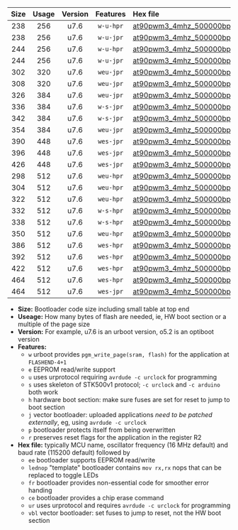 |Size|Usage|Version|Features|Hex file|
|:-:|:-:|:-:|:-:|:--|
|238|256|u7.6|`w-u-hpr`|[at90pwm3_4mhz_500000bps_ur.hex](https://raw.githubusercontent.com/stefanrueger/urboot/main/at90pwm3_4mhz_500000bps_ur.hex)|
|238|256|u7.6|`w-u-jpr`|[at90pwm3_4mhz_500000bps_ur_vbl.hex](https://raw.githubusercontent.com/stefanrueger/urboot/main/at90pwm3_4mhz_500000bps_ur_vbl.hex)|
|244|256|u7.6|`w-u-hpr`|[at90pwm3_4mhz_500000bps_lednop_ur.hex](https://raw.githubusercontent.com/stefanrueger/urboot/main/at90pwm3_4mhz_500000bps_lednop_ur.hex)|
|244|256|u7.6|`w-u-jpr`|[at90pwm3_4mhz_500000bps_lednop_ur_vbl.hex](https://raw.githubusercontent.com/stefanrueger/urboot/main/at90pwm3_4mhz_500000bps_lednop_ur_vbl.hex)|
|302|320|u7.6|`weu-jpr`|[at90pwm3_4mhz_500000bps_ee_ur_vbl.hex](https://raw.githubusercontent.com/stefanrueger/urboot/main/at90pwm3_4mhz_500000bps_ee_ur_vbl.hex)|
|308|320|u7.6|`weu-jpr`|[at90pwm3_4mhz_500000bps_ee_lednop_ur_vbl.hex](https://raw.githubusercontent.com/stefanrueger/urboot/main/at90pwm3_4mhz_500000bps_ee_lednop_ur_vbl.hex)|
|326|384|u7.6|`weu-jpr`|[at90pwm3_4mhz_500000bps_ee_lednop_fr_ur_vbl.hex](https://raw.githubusercontent.com/stefanrueger/urboot/main/at90pwm3_4mhz_500000bps_ee_lednop_fr_ur_vbl.hex)|
|336|384|u7.6|`w-s-jpr`|[at90pwm3_4mhz_500000bps_vbl.hex](https://raw.githubusercontent.com/stefanrueger/urboot/main/at90pwm3_4mhz_500000bps_vbl.hex)|
|342|384|u7.6|`w-s-jpr`|[at90pwm3_4mhz_500000bps_lednop_vbl.hex](https://raw.githubusercontent.com/stefanrueger/urboot/main/at90pwm3_4mhz_500000bps_lednop_vbl.hex)|
|354|384|u7.6|`weu-jpr`|[at90pwm3_4mhz_500000bps_ee_lednop_fr_ce_ur_vbl.hex](https://raw.githubusercontent.com/stefanrueger/urboot/main/at90pwm3_4mhz_500000bps_ee_lednop_fr_ce_ur_vbl.hex)|
|390|448|u7.6|`wes-jpr`|[at90pwm3_4mhz_500000bps_ee_vbl.hex](https://raw.githubusercontent.com/stefanrueger/urboot/main/at90pwm3_4mhz_500000bps_ee_vbl.hex)|
|396|448|u7.6|`wes-jpr`|[at90pwm3_4mhz_500000bps_ee_lednop_vbl.hex](https://raw.githubusercontent.com/stefanrueger/urboot/main/at90pwm3_4mhz_500000bps_ee_lednop_vbl.hex)|
|426|448|u7.6|`wes-jpr`|[at90pwm3_4mhz_500000bps_ee_lednop_fr_vbl.hex](https://raw.githubusercontent.com/stefanrueger/urboot/main/at90pwm3_4mhz_500000bps_ee_lednop_fr_vbl.hex)|
|298|512|u7.6|`weu-hpr`|[at90pwm3_4mhz_500000bps_ee_ur.hex](https://raw.githubusercontent.com/stefanrueger/urboot/main/at90pwm3_4mhz_500000bps_ee_ur.hex)|
|304|512|u7.6|`weu-hpr`|[at90pwm3_4mhz_500000bps_ee_lednop_ur.hex](https://raw.githubusercontent.com/stefanrueger/urboot/main/at90pwm3_4mhz_500000bps_ee_lednop_ur.hex)|
|322|512|u7.6|`weu-hpr`|[at90pwm3_4mhz_500000bps_ee_lednop_fr_ur.hex](https://raw.githubusercontent.com/stefanrueger/urboot/main/at90pwm3_4mhz_500000bps_ee_lednop_fr_ur.hex)|
|332|512|u7.6|`w-s-hpr`|[at90pwm3_4mhz_500000bps.hex](https://raw.githubusercontent.com/stefanrueger/urboot/main/at90pwm3_4mhz_500000bps.hex)|
|338|512|u7.6|`w-s-hpr`|[at90pwm3_4mhz_500000bps_lednop.hex](https://raw.githubusercontent.com/stefanrueger/urboot/main/at90pwm3_4mhz_500000bps_lednop.hex)|
|350|512|u7.6|`weu-hpr`|[at90pwm3_4mhz_500000bps_ee_lednop_fr_ce_ur.hex](https://raw.githubusercontent.com/stefanrueger/urboot/main/at90pwm3_4mhz_500000bps_ee_lednop_fr_ce_ur.hex)|
|386|512|u7.6|`wes-hpr`|[at90pwm3_4mhz_500000bps_ee.hex](https://raw.githubusercontent.com/stefanrueger/urboot/main/at90pwm3_4mhz_500000bps_ee.hex)|
|392|512|u7.6|`wes-hpr`|[at90pwm3_4mhz_500000bps_ee_lednop.hex](https://raw.githubusercontent.com/stefanrueger/urboot/main/at90pwm3_4mhz_500000bps_ee_lednop.hex)|
|422|512|u7.6|`wes-hpr`|[at90pwm3_4mhz_500000bps_ee_lednop_fr.hex](https://raw.githubusercontent.com/stefanrueger/urboot/main/at90pwm3_4mhz_500000bps_ee_lednop_fr.hex)|
|464|512|u7.6|`wes-hpr`|[at90pwm3_4mhz_500000bps_ee_lednop_fr_ce.hex](https://raw.githubusercontent.com/stefanrueger/urboot/main/at90pwm3_4mhz_500000bps_ee_lednop_fr_ce.hex)|
|464|512|u7.6|`wes-jpr`|[at90pwm3_4mhz_500000bps_ee_lednop_fr_ce_vbl.hex](https://raw.githubusercontent.com/stefanrueger/urboot/main/at90pwm3_4mhz_500000bps_ee_lednop_fr_ce_vbl.hex)|

- **Size:** Bootloader code size including small table at top end
- **Useage:** How many bytes of flash are needed, ie, HW boot section or a multiple of the page size
- **Version:** For example, u7.6 is an urboot version, o5.2 is an optiboot version
- **Features:**
  + `w` urboot provides `pgm_write_page(sram, flash)` for the application at `FLASHEND-4+1`
  + `e` EEPROM read/write support
  + `u` uses urprotocol requiring `avrdude -c urclock` for programming
  + `s` uses skeleton of STK500v1 protocol; `-c urclock` and `-c arduino` both work
  + `h` hardware boot section: make sure fuses are set for reset to jump to boot section
  + `j` vector bootloader: uploaded applications *need to be patched externally*, eg, using `avrdude -c urclock`
  + `p` bootloader protects itself from being overwritten
  + `r` preserves reset flags for the application in the register R2
- **Hex file:** typically MCU name, oscillator frequency (16 MHz default) and baud rate (115200 default) followed by
  + `ee` bootloader supports EEPROM read/write
  + `lednop` "template" bootloader contains `mov rx,rx` nops that can be replaced to toggle LEDs
  + `fr` bootloader provides non-essential code for smoother error handing
  + `ce` bootloader provides a chip erase command
  + `ur` uses urprotocol and requires `avrdude -c urclock` for programming
  + `vbl` vector bootloader: set fuses to jump to reset, not the HW boot section
